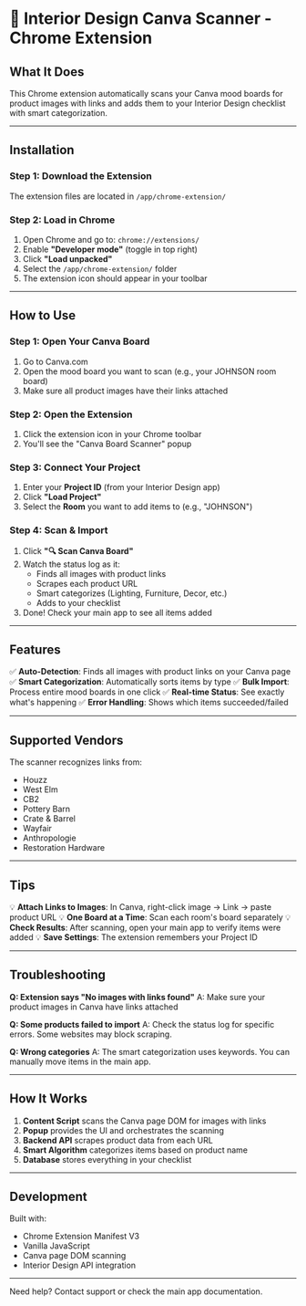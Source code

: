 # 🎨 Interior Design Canva Scanner - Chrome Extension

## What It Does

This Chrome extension automatically scans your Canva mood boards for product images with links and adds them to your Interior Design checklist with smart categorization.

---

## Installation

### Step 1: Download the Extension
The extension files are located in `/app/chrome-extension/`

### Step 2: Load in Chrome
1. Open Chrome and go to: `chrome://extensions/`
2. Enable **"Developer mode"** (toggle in top right)
3. Click **"Load unpacked"**
4. Select the `/app/chrome-extension/` folder
5. The extension icon should appear in your toolbar

---

## How to Use

### Step 1: Open Your Canva Board
1. Go to Canva.com
2. Open the mood board you want to scan (e.g., your JOHNSON room board)
3. Make sure all product images have their links attached

### Step 2: Open the Extension
1. Click the extension icon in your Chrome toolbar
2. You'll see the "Canva Board Scanner" popup

### Step 3: Connect Your Project
1. Enter your **Project ID** (from your Interior Design app)
2. Click **"Load Project"**
3. Select the **Room** you want to add items to (e.g., "JOHNSON")

### Step 4: Scan & Import
1. Click **"🔍 Scan Canva Board"**
2. Watch the status log as it:
   - Finds all images with product links
   - Scrapes each product URL
   - Smart categorizes (Lighting, Furniture, Decor, etc.)
   - Adds to your checklist
3. Done! Check your main app to see all items added

---

## Features

✅ **Auto-Detection**: Finds all images with product links on your Canva page
✅ **Smart Categorization**: Automatically sorts items by type
✅ **Bulk Import**: Process entire mood boards in one click
✅ **Real-time Status**: See exactly what's happening
✅ **Error Handling**: Shows which items succeeded/failed

---

## Supported Vendors

The scanner recognizes links from:
- Houzz
- West Elm
- CB2
- Pottery Barn
- Crate & Barrel
- Wayfair
- Anthropologie
- Restoration Hardware

---

## Tips

💡 **Attach Links to Images**: In Canva, right-click image → Link → paste product URL
💡 **One Board at a Time**: Scan each room's board separately
💡 **Check Results**: After scanning, open your main app to verify items were added
💡 **Save Settings**: The extension remembers your Project ID

---

## Troubleshooting

**Q: Extension says "No images with links found"**
A: Make sure your product images in Canva have links attached

**Q: Some products failed to import**
A: Check the status log for specific errors. Some websites may block scraping.

**Q: Wrong categories**
A: The smart categorization uses keywords. You can manually move items in the main app.

---

## How It Works

1. **Content Script** scans the Canva page DOM for images with links
2. **Popup** provides the UI and orchestrates the scanning
3. **Backend API** scrapes product data from each URL
4. **Smart Algorithm** categorizes items based on product name
5. **Database** stores everything in your checklist

---

## Development

Built with:
- Chrome Extension Manifest V3
- Vanilla JavaScript
- Canva page DOM scanning
- Interior Design API integration

---

Need help? Contact support or check the main app documentation.
